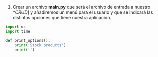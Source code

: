 1. Crear un archivo **main.py** que será el archivo de entrada a nuestro **CRUD*] y añadiremos un menú para el usuario y que se indicará las distintas opciones que tiene nuestra aplicación.  

```py
import os 
import time

def print_options():
    print('Stock products')
    print('')
```

